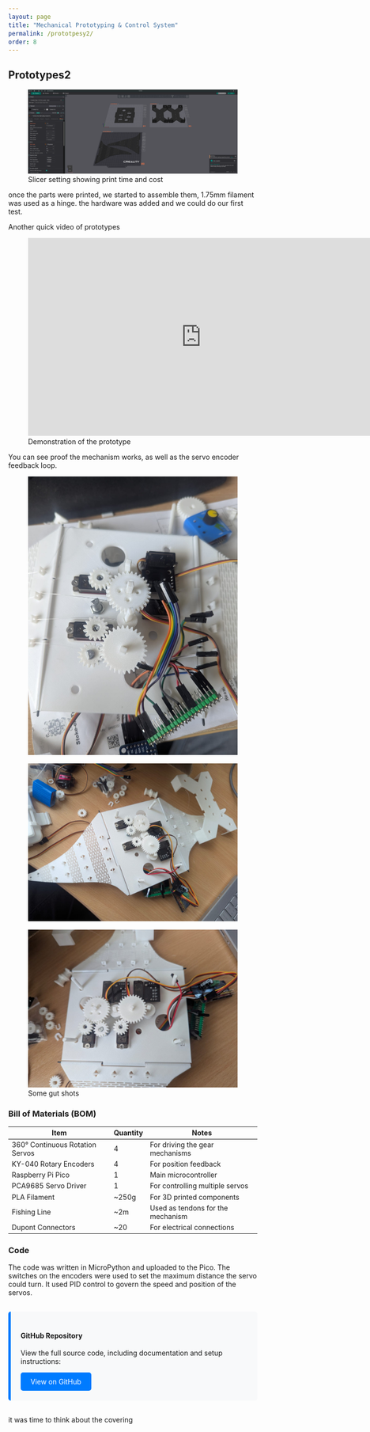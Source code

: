 ```yaml
---
layout: page
title: "Mechanical Prototyping & Control System"
permalink: /prototpesy2/
order: 8
---
```


## Prototypes2

<figure>
  <img src="/images/orca.png" alt="cad sketch" width="500">
  <figcaption>Slicer setting showing print time and cost</figcaption>
</figure>

once the parts were printed, we started to assemble them, 1.75mm filament was used as a hinge. the hardware was added and we could do our first test. 

Another quick video of prototypes
<figure>
  <iframe width="700" height="400" src="https://www.youtube.com/embed/ZtRWC7dh7FQ" frameborder="0" allowfullscreen></iframe>
  <figcaption>Demonstration of the prototype</figcaption>
</figure>
You can see proof the mechanism works, as well as the servo encoder feedback loop.

<figure>
  <img src="/images/guts1.jpg" alt="cad sketch" width="500">
  <figcaption></figcaption>
</figure>
<figure>
  <img src="/images/guts2.jpg" alt="cad sketch" width="500">
  <figcaption></figcaption>
</figure>
<figure>
  <img src="/images/guts3.jpg" alt="cad sketch" width="500">
  <figcaption>Some gut shots</figcaption>
</figure>

### Bill of Materials (BOM)

| Item | Quantity | Notes |
|------|----------|-------|
| 360° Continuous Rotation Servos | 4 | For driving the gear mechanisms |
| KY-040 Rotary Encoders | 4 | For position feedback |
| Raspberry Pi Pico | 1 | Main microcontroller |
| PCA9685 Servo Driver | 1 | For controlling multiple servos |
| PLA Filament | ~250g | For 3D printed components |
| Fishing Line | ~2m | Used as tendons for the mechanism |
| Dupont Connectors | ~20 | For electrical connections |

### Code

The code was written in MicroPython and uploaded to the Pico. The switches on the encoders were used to set the maximum distance the servo could turn. It used PID control to govern the speed and position of the servos. 

<div style="margin: 30px 0; padding: 20px; background-color: #f8f9fa; border-radius: 5px; border-left: 5px solid #007bff;">
  <h4><i class="icon brands fa-github"></i> GitHub Repository</h4>
  <p>View the full source code, including documentation and setup instructions:</p>
  <a href="https://github.com/Ki-D-Talbot/manta_ray" class="button" style="display: inline-block; padding: 10px 20px; background-color: #007bff; color: white; text-decoration: none; border-radius: 5px;">View on GitHub</a>
</div>

it was time to think about the covering
